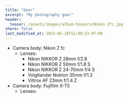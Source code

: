 ```yaml
---
title: "Gear"
excerpt: "My photography gear"
header:
  teaser: /assets/images/album-teasers/Nikon Zfc.jpg
share: false
last_modified_at: 2023-02-18T12:00:23-07:00
---
```


- Camera body: Nikon Z fc
  - Lenses: 
    - Nikon NIKKOR Z 28mm f/2.8
    - Nikon NIKKOR Z 50mm f/1.8 S
    - Nikon NIKKOR Z 24-70mm f/4 S
    - Voigtlander Nokton 35mm f/1.2
    - Viltrox AF 23mm f/1.4 Z
- Camera body: Fujifilm X-T5
  - Lenses: 

